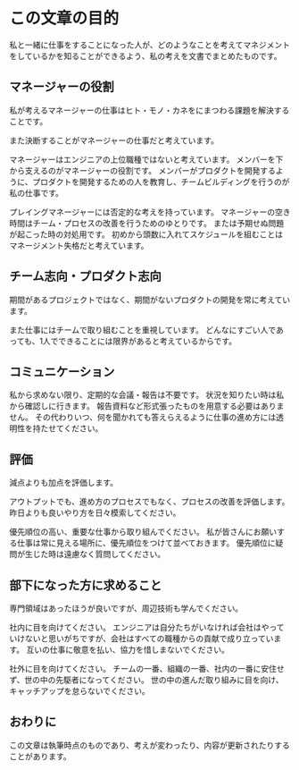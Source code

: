 # この文章の目的

私と一緒に仕事をすることになった人が、どのようなことを考えてマネジメントをしているかを知ることができるよう、私の考えを文書でまとめたものです。

## マネージャーの役割

私が考えるマネージャーの仕事はヒト・モノ・カネをにまつわる課題を解決することです。

また決断することがマネージャーの仕事だと考えています。

マネージャーはエンジニアの上位職種ではないと考えています。
メンバーを下から支えるのがマネージャーの役割です。
メンバーがプロダクトを開発するように、プロダクトを開発するための人を教育し、チームビルディングを行うのが私の仕事です。

プレイングマネージャーには否定的な考えを持っています。
マネージャーの空き時間はチーム・プロセスの改善を行うためのゆとりです。
または予期せぬ問題が起こった時の対処用です。
初めから頭数に入れてスケジュールを組むことはマネージメント失格だと考えています。

## チーム志向・プロダクト志向

期間があるプロジェクトではなく、期間がないプロダクトの開発を常に考えています。

また仕事にはチームで取り組むことを重視しています。
どんなにすごい人であっても、1人でできることには限界があると考えているからです。

## コミュニケーション

私から求めない限り、定期的な会議・報告は不要です。
状況を知りたい時は私から確認しに行きます。
報告資料など形式張ったものを用意する必要はありません。
その代わりいつ、何を聞かれても答えらえるように仕事の進め方には透明性を持たせてください。

## 評価

減点よりも加点を評価します。

アウトプットでも、進め方のプロセスでもなく、プロセスの改善を評価します。
昨日よりも良いやり方を日々模索してください。

優先順位の高い、重要な仕事から取り組んでください。
私が皆さんにお願いする仕事は常に見える場所に、優先順位をつけて並べておきます。
優先順位に疑問が生じた時は遠慮なく質問してください。

## 部下になった方に求めること

専門領域はあったほうが良いですが、周辺技術も学んでください。

社内に目を向けてください。
エンジニアは自分たちがいなければ会社はやっていけないと思いがちですが、会社はすべての職種からの貢献で成り立っています。
互いの仕事に敬意を払い、協力を惜しまないでください。

社外に目を向けてください。
チームの一番、組織の一番、社内の一番に安住せず、世の中の先駆者になってください。
世の中の進んだ取り組みに目を向け、キャッチアップを怠らないでください。

## おわりに

この文章は執筆時点のものであり、考えが変わったり、内容が更新されたりすることがあります。
